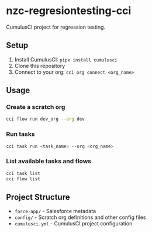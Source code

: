 # nzc-regresiontesting-cci

CumulusCI project for regression testing.

## Setup

1. Install CumulusCI: `pipx install cumulusci`
2. Clone this repository
3. Connect to your org: `cci org connect <org_name>`

## Usage

### Create a scratch org
```bash
cci flow run dev_org --org dev
```

### Run tasks
```bash
cci task run <task_name> --org <org_name>
```

### List available tasks and flows
```bash
cci task list
cci flow list
```

## Project Structure

- `force-app/` - Salesforce metadata
- `config/` - Scratch org definitions and other config files
- `cumulusci.yml` - CumulusCI project configuration


